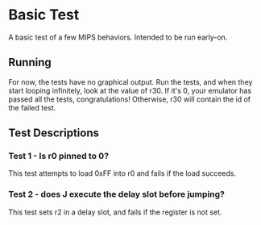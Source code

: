 # Basic Test
A basic test of a few MIPS behaviors. Intended to be run early-on.

## Running
For now, the tests have no graphical output. Run the tests, and when they start looping infinitely, look at the value of r30. If it's 0, your emulator has passed all the tests, congratulations! Otherwise, r30 will contain the id of the failed test.

## Test Descriptions

### Test 1 - Is r0 pinned to 0?
This test attempts to load 0xFF into r0 and fails if the load succeeds.

### Test 2 - does J execute the delay slot before jumping?
This test sets r2 in a delay slot, and fails if the register is not set.
